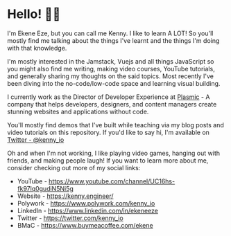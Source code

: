 # Hello! 👋🏽

I'm Ekene Eze, but you can call me Kenny. I like to learn A LOT! So you'll mostly find me talking about the things I've learnt and the things I'm doing with that knowledge.

I'm mostly interested in the Jamstack, Vuejs and all things JavaScript so you might also find me writing, making video courses, YouTube tutorials, and generally sharing my thoughts on the said topics. Most recently I've been diving into the no-code/low-code space and learning visual building.

I currently work as the Director of Developer Experience at [Plasmic](https://plasmic.app/) - A company that helps developers, designers, and content managers create stunning websites and applications without code.

You'll mostly find demos that I've built while teaching via my blog posts and video tutorials on this repository. If you'd like to say hi, I'm available on [Twitter - @kenny_io](https://twitter.com/kenny_io) 

Oh and when I'm not working, I like playing video games, hanging out with friends, and making people laugh! If you want to learn more about me, consider checking out more of my social links:

* YouTube - https://www.youtube.com/channel/UC16hs-fk97lq0gudiN5Ni5g
* Website - https://kenny.engineer/
* Polywork - https://www.polywork.com/kenny_io
* LinkedIn - https://www.linkedin.com/in/ekeneeze
* Twitter - https://twitter.com/kenny_io
* BMaC - https://www.buymeacoffee.com/ekene
